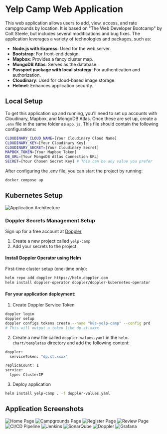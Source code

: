 # Yelp Camp Web Application

This web application allows users to add, view, access, and rate campgrounds by location. It is based on "The Web Developer Bootcamp" by Colt Steele, but includes several modifications and bug fixes. The application leverages a variety of technologies and packages, such as:

- **Node.js with Express**: Used for the web server.
- **Bootstrap**: For front-end design.
- **Mapbox**: Provides a fancy cluster map.
- **MongoDB Atlas**: Serves as the database.
- **Passport package with local strategy**: For authentication and authorization.
- **Cloudinary**: Used for cloud-based image storage.
- **Helmet**: Enhances application security.

## Local Setup

To get this application up and running, you'll need to set up accounts with Cloudinary, Mapbox, and MongoDB Atlas. Once these are set up, create a `.env` file in the same folder as `app.js`. This file should contain the following configurations:

```sh
CLOUDINARY_CLOUD_NAME=[Your Cloudinary Cloud Name]
CLOUDINARY_KEY=[Your Cloudinary Key]
CLOUDINARY_SECRET=[Your Cloudinary Secret]
MAPBOX_TOKEN=[Your Mapbox Token]
DB_URL=[Your MongoDB Atlas Connection URL]
SECRET=[Your Chosen Secret Key] # This can be any value you prefer
```

After configuring the .env file, you can start the project by running:
```sh
docker compose up
```

## Kubernetes Setup

![Application Architecture](./images/architecture.png)

### Doppler Secrets Management Setup

Sign up for a free account at [Doppler](https://doppler.com/)

1. Create a new project called `yelp-camp`
2. Add your secrets to the project
  

#### Install Doppler Operator using Helm

First-time cluster setup (one-time only):

```sh
helm repo add doppler https://helm.doppler.com
helm install doppler-operator doppler/doppler-kubernetes-operator
```

####  For your application deployment:

  1. Create Doppler Service Token
```sh
doppler login
doppler setup
doppler configs tokens create --name "k8s-yelp-camp" --config prd
# This will output a token like dp.st.xxxx
```

  2. Create a new file called `doppler-values.yaml` in the `helm-chart/templates` directory and add the following content:
```sh
doppler:
  serviceToken: "dp.st.xxxx"

replicaCount: 1
service:
  type: ClusterIP 
```

  3. Deploy application
```sh
helm install yelp-camp . -f doppler-values.yaml
```

## Application Screenshots
![Home Page](./images/home.png)
![Campgrounds Page](./images/campgrounds.png)
![Register Page](./images/register.png)
![Review Page](./images/review.png)
![CI/CD Pipeline](./images/cicd.png)
![Jenkins](./images/jenkins.png)
![SonarQube](./images/sonarqube.png)
![Doppler](./images/doppler.png)
![Grafana](./images/grafana1.png)